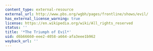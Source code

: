 ```yaml
---
content_type: external-resource
external_url: http://www.pbs.org/wgbh/pages/frontline/shows/evil/
has_external_license_warning: true
license: https://en.wikipedia.org/wiki/All_rights_reserved
status: ''
title: '*The Triumph of Evil*'
uid: d6b66660-eee2-4058-a664-afa3eee1b962
wayback_url: ''
---
```

